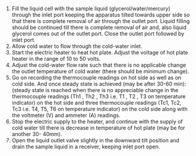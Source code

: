 1.	Fill the liquid cell with the sample liquid (glycerol/water/mercury) through the inlet port keeping the apparatus tilted towards upper side so that there is complete removal of air through the outlet port. Liquid filling should be continued till there is complete removal of air and, also liquid glycerol comes out of the outlet port. Close the outlet port followed by inlet port.
2.	Allow cold water to flow through the cold-water inlet.
3.	Start the electric heater to heat hot plate. Adjust the voltage of hot plate heater in the range of 10 to 50 volts.
4.	Adjust the cold-water flow rate such that there is no applicable change the outlet temperature of cold water (there should be minimum change).
5.	Go on recording the thermocouple readings on hot side as well as on cold side. And once steady state is achieved (may be after 30-60 min): (steady state is reached when there is no appreciable change in the thermocouple readings (Th1 , Th2 , Th3 i.e. T1 , T2 , T3 on temperature indicator) on the hot side and three thermocouple readings (Tc1, Tc2, Tc3 i.e. T4, T5, T6 on temperature indicator) on the cold side along with the voltmeter (V) and ammeter (A) readings.
6.	Stop the electric supply to the heater, and continue with the supply of cold water till there is decrease in temperature of hot plate (may be for another 30- 40mm).
7.	Open the liquid outlet valve slightly in the downward tilt position and drain the sample liquid in a receiver, keeping inlet port open.
